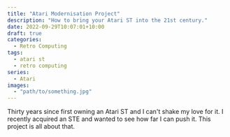 ```yaml
---
title: "Atari Modernisation Project"
description: "How to bring your Atari ST into the 21st century."
date: 2022-09-29T10:07:01+10:00
draft: true
categories:
  - Retro Computing
tags:
  - atari st
  - retro computing
series:
  - Atari
images:
  - "path/to/something.jpg"
---
```

Thirty years since first owning an Atari ST and I can't shake my love for it. I recently acquired an STE and wanted to see how far I can push it. This project is all about that.

<!--more-->
